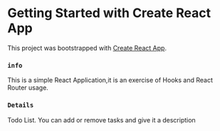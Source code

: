 # Getting Started with Create React App

This project was bootstrapped with [Create React App](https://github.com/facebook/create-react-app).

### `info`

This is a simple React Application,it is an exercise of Hooks and React Router usage.

### `Details`

Todo List. You can add or remove tasks and give it a description
